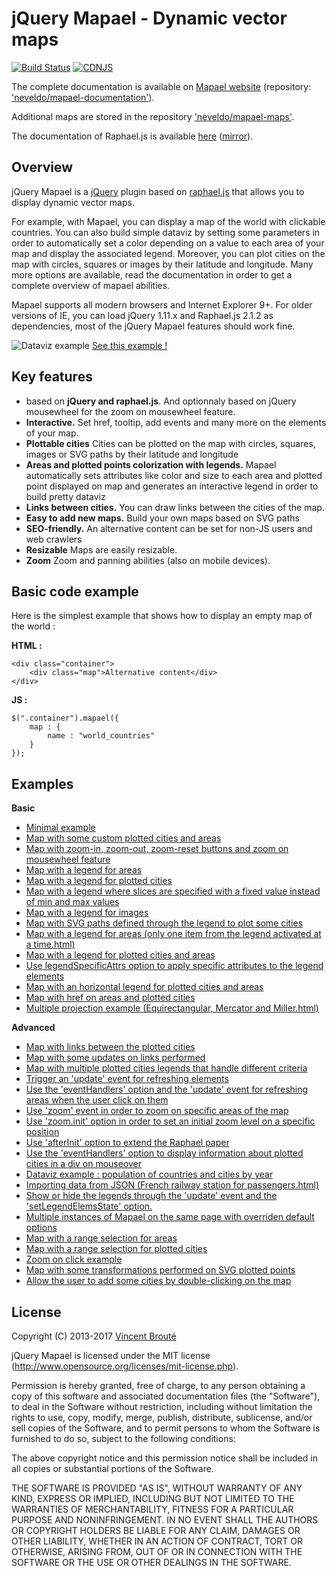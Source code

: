 # jQuery Mapael - Dynamic vector maps

[![Build Status](https://travis-ci.org/neveldo/jQuery-Mapael.svg?branch=master)](https://travis-ci.org/neveldo/jQuery-Mapael)
[![CDNJS](https://img.shields.io/cdnjs/v/jquery-mapael.svg)](https://cdnjs.com/libraries/jquery-mapael)

The complete documentation is available on [Mapael website](http://www.vincentbroute.fr/mapael) (repository:  ['neveldo/mapael-documentation'](https://github.com/neveldo/mapael-documentation)).

Additional maps are stored in the repository ['neveldo/mapael-maps'](https://github.com/neveldo/mapael-maps).

The documentation of Raphael.js is available [here](http://dmitrybaranovskiy.github.io/raphael/reference.html) ([mirror](http://www.vincentbroute.fr/mapael/raphael-js-documentation/)).

## Overview

jQuery Mapael is a [jQuery](http://jquery.com/) plugin based on [raphael.js](http://raphaeljs.com/) that allows you to display dynamic vector maps.  

For example, with Mapael, you can display a map of the world with clickable countries. You can also build simple dataviz by setting some parameters in order to automatically set a color depending on a value to each area of your map and display the associated legend. Moreover, you can plot cities on the map with circles, squares or images by their latitude and longitude. Many more options are available, read the documentation in order to get a complete overview of mapael abilities.

Mapael supports all modern browsers and Internet Explorer 9+. For older versions of IE, you can load jQuery 1.11.x and Raphael.js 2.1.2 as dependencies, most of the jQuery Mapael features should work fine.

![Dataviz example](http://www.vincentbroute.fr/mapael/assets/img/world-example.png)
[See this example !](https://rawgit.com/neveldo/jQuery-Mapael/master/examples/advanced/dataviz_example.html)

## Key features

*   based on **jQuery and raphael.js**. And optionnaly based on jQuery mousewheel for the zoom on mousewheel feature.
*   **Interactive.** Set href, tooltip, add events and many more on the elements of your map.
*   **Plottable cities**  Cities can be plotted on the map with circles, squares, images or SVG paths by their latitude and longitude
*   **Areas and plotted points colorization with legends.** Mapael automatically sets attributes like color and size to each area and plotted point displayed on map and generates an interactive legend in order to build pretty dataviz
*   **Links between cities.** You can draw links between the cities of the map.
*   **Easy to add new maps.** Build your own maps based on SVG paths
*   **SEO-friendly.** An alternative content can be set for non-JS users and web crawlers
*   **Resizable** Maps are easily resizable.
*   **Zoom** Zoom and panning abilities (also on mobile devices).

## Basic code example

Here is the simplest example that shows how to display an empty map of the world :

**HTML :**

    <div class="container">
        <div class="map">Alternative content</div>
    </div>

**JS :**

    $(".container").mapael({
        map : {
            name : "world_countries"
        }
    });

## Examples

**Basic**

*   [Minimal example](https://rawgit.com/neveldo/jQuery-Mapael/master/examples/basic/minimal_example.html)
*   [Map with some custom plotted cities and areas](https://rawgit.com/neveldo/jQuery-Mapael/master/examples/basic/plotted_cities_areas.html)
*   [Map with zoom-in, zoom-out, zoom-reset buttons and zoom on mousewheel feature](https://rawgit.com/neveldo/jQuery-Mapael/master/examples/basic/zoom_features.html)
*   [Map with a legend for areas](https://rawgit.com/neveldo/jQuery-Mapael/master/examples/basic/legend_areas.html)
*   [Map with a legend for plotted cities](https://rawgit.com/neveldo/jQuery-Mapael/master/examples/basic/legend_plotted_cities.html)
*   [Map with a legend where slices are specified with a fixed value instead of min and max values](https://rawgit.com/neveldo/jQuery-Mapael/master/examples/basic/legend_slices_fixed_values.html)
*   [Map with a legend for images](https://rawgit.com/neveldo/jQuery-Mapael/master/examples/basic/legend_images.html)
*   [Map with SVG paths defined through the legend to plot some cities](https://rawgit.com/neveldo/jQuery-Mapael/master/examples/basic/legend_SVG_paths.html)
*   [Map with a legend for areas (only one item from the legend activated at a time.html)](https://rawgit.com/neveldo/jQuery-Mapael/master/examples/basic/legend_areas_one_item_activated_at_a_time.html)
*   [Map with a legend for plotted cities and areas](https://rawgit.com/neveldo/jQuery-Mapael/master/examples/basic/legend_plotted_cities_areas.html)
*   [Use legendSpecificAttrs option to apply specific attributes to the legend elements](https://rawgit.com/neveldo/jQuery-Mapael/master/examples/basic/legendSpecificAttrs_option.html)
*   [Map with an horizontal legend for plotted cities and areas](https://rawgit.com/neveldo/jQuery-Mapael/master/examples/basic/horizontal_legend.html)
*   [Map with href on areas and plotted cities](https://rawgit.com/neveldo/jQuery-Mapael/master/examples/basic/href_areas_plotted_cities.html)
*   [Multiple projection example (Equirectangular, Mercator and Miller.html)](https://rawgit.com/neveldo/jQuery-Mapael/master/examples/basic/multiple_projections.html)

**Advanced**

*   [Map with links between the plotted cities](https://rawgit.com/neveldo/jQuery-Mapael/master/examples/advanced/links_between_plotted_cities.html)
*   [Map with some updates on links performed](https://rawgit.com/neveldo/jQuery-Mapael/master/examples/advanced/updates_on_links_performed.html)
*   [Map with multiple plotted cities legends that handle different criteria](https://rawgit.com/neveldo/jQuery-Mapael/master/examples/advanced/multiple_legends_plotted_cities.html)
*   [Trigger an 'update' event for refreshing elements](https://rawgit.com/neveldo/jQuery-Mapael/master/examples/advanced/update_event_for_refreshing_elements.html)
*   [Use the 'eventHandlers' option and the 'update' event for refreshing areas when the user click on them](https://rawgit.com/neveldo/jQuery-Mapael/master/examples/advanced/eventHandlers_option_and_update_event_refresh_onclick.html)
*   [Use 'zoom' event in order to zoom on specific areas of the map](https://rawgit.com/neveldo/jQuery-Mapael/master/examples/advanced/zoom_event_on_specific_area.html)
*   [Use 'zoom.init' option in order to set an initial zoom level on a specific position](https://rawgit.com/neveldo/jQuery-Mapael/master/examples/advanced/initial_zoom_level_on_a_specific_position.html)
*   [Use 'afterInit' option to extend the Raphael paper](https://rawgit.com/neveldo/jQuery-Mapael/master/examples/advanced/afterInit_extend_raphael_paper.html)
*   [Use the 'eventHandlers' option to display information about plotted cities in a div on mouseover](https://rawgit.com/neveldo/jQuery-Mapael/master/examples/advanced/eventHandlers_display_information_about_plotted_cities.html)
*   [Dataviz example : population of countries and cities by year](https://rawgit.com/neveldo/jQuery-Mapael/master/examples/advanced/dataviz_example.html)
*   [Importing data from JSON (French railway station for passengers.html)](https://rawgit.com/neveldo/jQuery-Mapael/master/examples/advanced/import_from_json.html)
*   [Show or hide the legends through the 'update' event and the 'setLegendElemsState' option.](https://rawgit.com/neveldo/jQuery-Mapael/master/examples/advanced/legend_show_hide.html)
*   [Multiple instances of Mapael on the same page with overriden default options](https://rawgit.com/neveldo/jQuery-Mapael/master/examples/advanced/multiple_instances.html)
*   [Map with a range selection for areas](https://rawgit.com/neveldo/jQuery-Mapael/master/examples/advanced/range_selection_areas.html)
*   [Map with a range selection for plotted cities](https://rawgit.com/neveldo/jQuery-Mapael/master/examples/advanced/range_selection_plotted_cities.html)
*   [Zoom on click example](https://rawgit.com/neveldo/jQuery-Mapael/master/examples/advanced/zoom_on_click.html)
*   [Map with some transformations performed on SVG plotted points](https://rawgit.com/neveldo/jQuery-Mapael/master/examples/advanced/transformations_on_svg_plots.html)
*   [Allow the user to add some cities by double-clicking on the map](https://rawgit.com/neveldo/jQuery-Mapael/master/examples/advanced/add_cities_on_map_by_double_click.html)

## License

Copyright (C) 2013-2017 [Vincent Brouté](http://www.vincentbroute.fr)

jQuery Mapael is licensed under the MIT license (http://www.opensource.org/licenses/mit-license.php).

Permission is hereby granted, free of charge, to any person obtaining a copy of this software and associated documentation files (the "Software"), to deal in the Software without restriction, including without limitation the rights to use, copy, modify, merge, publish, distribute, sublicense, and/or sell copies of the Software, and to permit persons to whom the Software is furnished to do so, subject to the following conditions:

The above copyright notice and this permission notice shall be included in all copies or substantial portions of the Software.

THE SOFTWARE IS PROVIDED "AS IS", WITHOUT WARRANTY OF ANY KIND, EXPRESS OR IMPLIED, INCLUDING BUT NOT LIMITED TO THE WARRANTIES OF MERCHANTABILITY, FITNESS FOR A PARTICULAR PURPOSE AND NONINFRINGEMENT. IN NO EVENT SHALL THE AUTHORS OR COPYRIGHT HOLDERS BE LIABLE FOR ANY CLAIM, DAMAGES OR OTHER LIABILITY, WHETHER IN AN ACTION OF CONTRACT, TORT OR OTHERWISE, ARISING FROM, OUT OF OR IN CONNECTION WITH THE SOFTWARE OR THE USE OR OTHER DEALINGS IN THE SOFTWARE.
